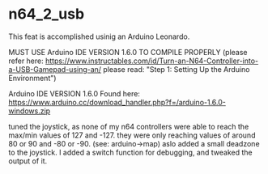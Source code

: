 # n64_2_usb

This feat is accomplished usinig an Arduino Leonardo.

MUST USE Arduino IDE VERSION 1.6.0 TO COMPILE PROPERLY
(please refer here: https://www.instructables.com/id/Turn-an-N64-Controller-into-a-USB-Gamepad-using-an/
  please read: "Step 1: Setting Up the Arduino Environment")

Arduino IDE VERSION 1.6.0 Found here:
https://www.arduino.cc/download_handler.php?f=/arduino-1.6.0-windows.zip

tuned the joystick, as none of my n64 controllers were able to reach the max/min values of 127 and -127.
they were only reaching values of around 80 or 90 and -80 or -90. (see: arduino->map)
aslo added a small deadzone to the joystick.
I added a switch function for debugging, and tweaked the output of it.
